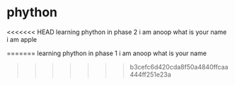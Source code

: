 phython
=======

<<<<<<< HEAD
learning phython in phase 2
i am anoop
what is your name
i am apple

=======
learning phython in phase 1
i am anoop
what is your name
>>>>>>> b3cefc6d420cda8f50a4840ffcaa444ff251e23a
